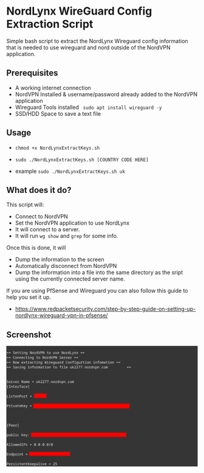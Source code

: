 # NordLynx WireGuard Config Extraction Script
Simple bash script to extract the NordLynx Wireguard config information that is needed to use wireguard and nord outside of the NordVPN application.

## Prerequisites
* A working internet connection
* NordVPN Installed & username/password already added to the NordVPN application
* Wireguard Tools installed ` sudo apt install wireguard -y`
* SSD/HDD Space to save a text file

## Usage

* ` chmod +x NordLynxExtractKeys.sh `

* ` sudo ./NordLynxExtractKeys.sh [COUNTRY CODE HERE] `

* example ` sudo ./NordLynxExtractKeys.sh uk `

## What does it do?

This script will:
* Connect to NordVPN
* Set the NordVPN application to use NordLynx
* It will connect to a server.
* It will run `wg show` and `grep` for some info.

Once this is done, it will
* Dump the information to the screen
* Automatically disconnect from NordVPN
* Dump the information into a file into the same directory as the sript using the currently connected server name.

If you are using PfSense and Wireguard you can also follow this guide to help you set it up.


* https://www.redpacketsecurity.com/step-by-step-guide-on-setting-up-nordlynx-wireguard-vpn-in-pfsense/

## Screenshot

![Screenshot](ScreenshotNordVPN.png)


